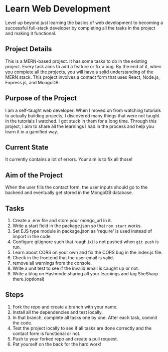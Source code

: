 # Learn Web Development

Level up beyond just learning the basics of web development to becoming a successful full-stack developer by completing all the tasks in the project and making it functional.

## Project Details

This is a MERN-based project. It has some tasks to do in the existing project. Every task aims to add a feature or fix a bug. By the end of it, when you complete all the projects, you will have a solid understanding of the MERN stack. This project involves a contact form that uses React, Node.js, Express.js, and MongoDB.

## Purpose of the Project

I am a self-taught web developer. When I moved on from watching tutorials to actually building projects, I discovered many things that were not taught in the tutorials I watched. I got stuck in them for a long time. Through this project, I aim to share all the learnings I had in the process and help you learn it in a gamified way.

## Current State

It currently contains a lot of errors. Your aim is to fix all those!

## Aim of the Project

When the user fills the contact form, the user inputs should go to the backend and eventually get stored in the MongoDB database.

## Tasks

1. Create a .env file and store your mongo_url in it.
2. Write a start field in the package.json so that `npm start` works.
3. Set EJS type module in package.json as 'require' is used instead of import in the code.
4. Configure gitignore such that rough.txt is not pushed when `git push` is run.
5. Learn about CORS on your own and fix the CORS bug in the index.js file.
6. Check in the frontend that the user email is valid.
7. remove all warnings from the console.
8. Write a unit test to see if the invalid email is caught up or not.
9. Write a blog on Hashnode sharing all your learnings and tag SheSharp there.(optional)

## Steps

1. Fork the repo and create a branch with your name.
2. Install all the dependencies and test locally.
3. In that branch, complete all tasks one by one. After each task, commit the code.
4. Test the project locally to see if all tasks are done correctly and the contact form is functional or not.
5. Push to your forked repo and create a pull request.
6. Pat yourself on the back for the hard work!
